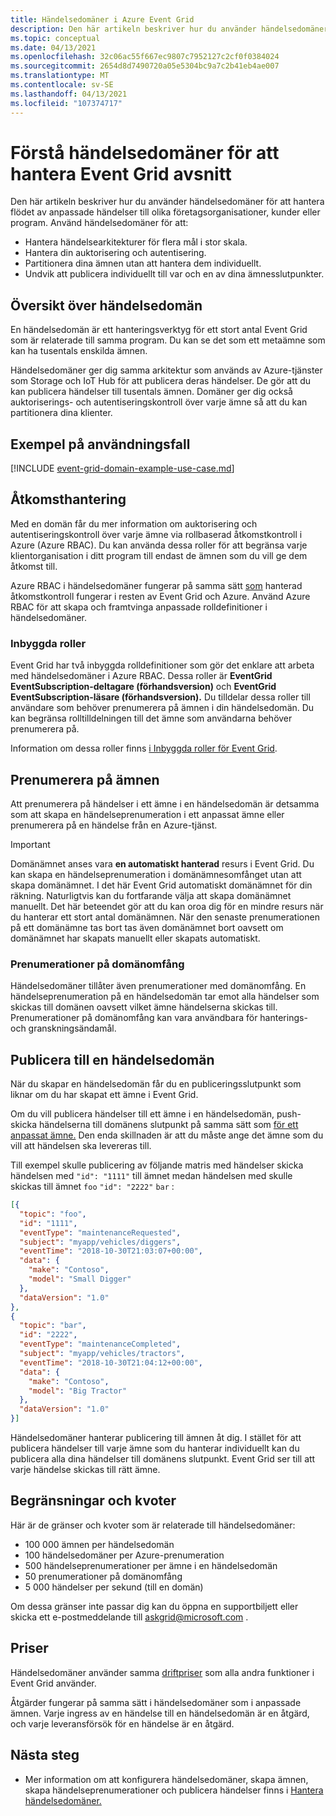 ```yaml
---
title: Händelsedomäner i Azure Event Grid
description: Den här artikeln beskriver hur du använder händelsedomäner för att hantera flödet av anpassade händelser till olika företagsorganisationer, kunder eller program.
ms.topic: conceptual
ms.date: 04/13/2021
ms.openlocfilehash: 32c06ac55f667ec9807c7952127c2cf0f0384024
ms.sourcegitcommit: 2654d8d7490720a05e5304bc9a7c2b41eb4ae007
ms.translationtype: MT
ms.contentlocale: sv-SE
ms.lasthandoff: 04/13/2021
ms.locfileid: "107374717"
---
```

# <a name="understand-event-domains-for-managing-event-grid-topics"></a>Förstå händelsedomäner för att hantera Event Grid avsnitt

Den här artikeln beskriver hur du använder händelsedomäner för att hantera flödet av anpassade händelser till olika företagsorganisationer, kunder eller program. Använd händelsedomäner för att:

* Hantera händelsearkitekturer för flera mål i stor skala.
* Hantera din auktorisering och autentisering.
* Partitionera dina ämnen utan att hantera dem individuellt.
* Undvik att publicera individuellt till var och en av dina ämnesslutpunkter.

## <a name="event-domain-overview"></a>Översikt över händelsedomän

En händelsedomän är ett hanteringsverktyg för ett stort antal Event Grid som är relaterade till samma program. Du kan se det som ett metaämne som kan ha tusentals enskilda ämnen.

Händelsedomäner ger dig samma arkitektur som används av Azure-tjänster som Storage och IoT Hub för att publicera deras händelser. De gör att du kan publicera händelser till tusentals ämnen. Domäner ger dig också auktoriserings- och autentiseringskontroll över varje ämne så att du kan partitionera dina klienter.

## <a name="example-use-case"></a>Exempel på användningsfall
[!INCLUDE [event-grid-domain-example-use-case.md](../../includes/event-grid-domain-example-use-case.md)]

## <a name="access-management"></a>Åtkomsthantering

Med en domän får du mer information om auktorisering och autentiseringskontroll över varje ämne via rollbaserad åtkomstkontroll i Azure (Azure RBAC). Du kan använda dessa roller för att begränsa varje klientorganisation i ditt program till endast de ämnen som du vill ge dem åtkomst till.

Azure RBAC i händelsedomäner fungerar på samma sätt [som](security-authorization.md) hanterad åtkomstkontroll fungerar i resten av Event Grid och Azure. Använd Azure RBAC för att skapa och framtvinga anpassade rolldefinitioner i händelsedomäner.

### <a name="built-in-roles"></a>Inbyggda roller

Event Grid har två inbyggda rolldefinitioner som gör det enklare att arbeta med händelsedomäner i Azure RBAC. Dessa roller är **EventGrid EventSubscription-deltagare (förhandsversion)** och **EventGrid EventSubscription-läsare (förhandsversion).** Du tilldelar dessa roller till användare som behöver prenumerera på ämnen i din händelsedomän. Du kan begränsa rolltilldelningen till det ämne som användarna behöver prenumerera på.

Information om dessa roller finns [i Inbyggda roller för Event Grid](security-authorization.md#built-in-roles).

## <a name="subscribing-to-topics"></a>Prenumerera på ämnen

Att prenumerera på händelser i ett ämne i [](./custom-event-quickstart.md) en händelsedomän är detsamma som att skapa en händelseprenumeration i ett anpassat ämne eller prenumerera på en händelse från en Azure-tjänst.

> [!IMPORTANT]
> Domänämnet anses vara **en automatiskt hanterad** resurs i Event Grid. Du kan skapa en händelseprenumeration i domänämnesomfånget utan att skapa domänämnet. I det här Event Grid automatiskt domänämnet för din räkning. Naturligtvis kan du fortfarande välja att skapa domänämnet manuellt. Det här beteendet gör att du kan oroa dig för en mindre resurs när du hanterar ett stort antal domänämnen. När den senaste prenumerationen på ett domänämne tas bort tas även domänämnet bort oavsett om domänämnet har skapats manuellt eller skapats automatiskt. 

### <a name="domain-scope-subscriptions"></a>Prenumerationer på domänomfång

Händelsedomäner tillåter även prenumerationer med domänomfång. En händelseprenumeration på en händelsedomän tar emot alla händelser som skickas till domänen oavsett vilket ämne händelserna skickas till. Prenumerationer på domänomfång kan vara användbara för hanterings- och granskningsändamål.

## <a name="publishing-to-an-event-domain"></a>Publicera till en händelsedomän

När du skapar en händelsedomän får du en publiceringsslutpunkt som liknar om du har skapat ett ämne i Event Grid. 

Om du vill publicera händelser till ett ämne i en händelsedomän, push-skicka händelserna till domänens slutpunkt på samma sätt som [för ett anpassat ämne.](./post-to-custom-topic.md) Den enda skillnaden är att du måste ange det ämne som du vill att händelsen ska levereras till.

Till exempel skulle publicering av följande matris med händelser skicka händelsen med `"id": "1111"` till ämnet medan händelsen med skulle skickas till ämnet `foo` `"id": "2222"` `bar` :

```json
[{
  "topic": "foo",
  "id": "1111",
  "eventType": "maintenanceRequested",
  "subject": "myapp/vehicles/diggers",
  "eventTime": "2018-10-30T21:03:07+00:00",
  "data": {
    "make": "Contoso",
    "model": "Small Digger"
  },
  "dataVersion": "1.0"
},
{
  "topic": "bar",
  "id": "2222",
  "eventType": "maintenanceCompleted",
  "subject": "myapp/vehicles/tractors",
  "eventTime": "2018-10-30T21:04:12+00:00",
  "data": {
    "make": "Contoso",
    "model": "Big Tractor"
  },
  "dataVersion": "1.0"
}]
```

Händelsedomäner hanterar publicering till ämnen åt dig. I stället för att publicera händelser till varje ämne som du hanterar individuellt kan du publicera alla dina händelser till domänens slutpunkt. Event Grid ser till att varje händelse skickas till rätt ämne.

## <a name="limits-and-quotas"></a>Begränsningar och kvoter
Här är de gränser och kvoter som är relaterade till händelsedomäner:

- 100 000 ämnen per händelsedomän 
- 100 händelsedomäner per Azure-prenumeration 
- 500 händelseprenumerationer per ämne i en händelsedomän
- 50 prenumerationer på domänomfång 
- 5 000 händelser per sekund (till en domän)

Om dessa gränser inte passar dig kan du öppna en supportbiljett eller skicka ett e-postmeddelande till [askgrid@microsoft.com](mailto:askgrid@microsoft.com) . 

## <a name="pricing"></a>Priser
Händelsedomäner använder samma [driftpriser](https://azure.microsoft.com/pricing/details/event-grid/) som alla andra funktioner i Event Grid använder.

Åtgärder fungerar på samma sätt i händelsedomäner som i anpassade ämnen. Varje ingress av en händelse till en händelsedomän är en åtgärd, och varje leveransförsök för en händelse är en åtgärd.



## <a name="next-steps"></a>Nästa steg

* Mer information om att konfigurera händelsedomäner, skapa ämnen, skapa händelseprenumerationer och publicera händelser finns i [Hantera händelsedomäner.](./how-to-event-domains.md)

